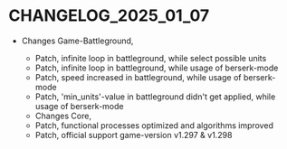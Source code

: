 ﻿# CHANGELOG_2025_01_07

+ Changes Game-Battleground,
  - Patch, infinite loop in battleground, while select possible units
  - Patch, infinite loop in battleground, while usage of berserk-mode
  - Patch, speed increased in battleground, while usage of berserk-mode
  - Patch, 'min_units'-value in battleground didn't get applied, while usage of berserk-mode
  
  + Changes Core,
  - Patch, functional processes optimized and algorithms improved
  - Patch, official support game-version v1.297 & v1.298